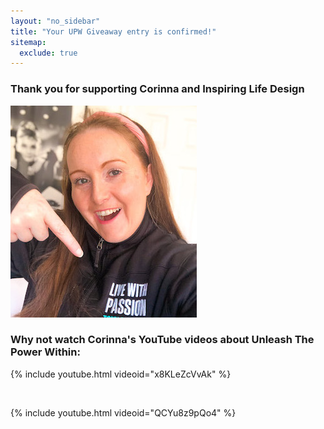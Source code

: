 ```yaml
---
layout: "no_sidebar"
title: "Your UPW Giveaway entry is confirmed!"
sitemap:
  exclude: true  
---
```

 <div class="separator-2"></div>
 
### Thank you for supporting Corinna and Inspiring Life Design

![Picture of Corinna](/i/profilepics/live-with-passion.jpg)

### Why not watch Corinna's YouTube videos about Unleash The Power Within:

{% include youtube.html videoid="x8KLeZcVvAk" %}

<br />

{% include youtube.html videoid="QCYu8z9pQo4" %}

